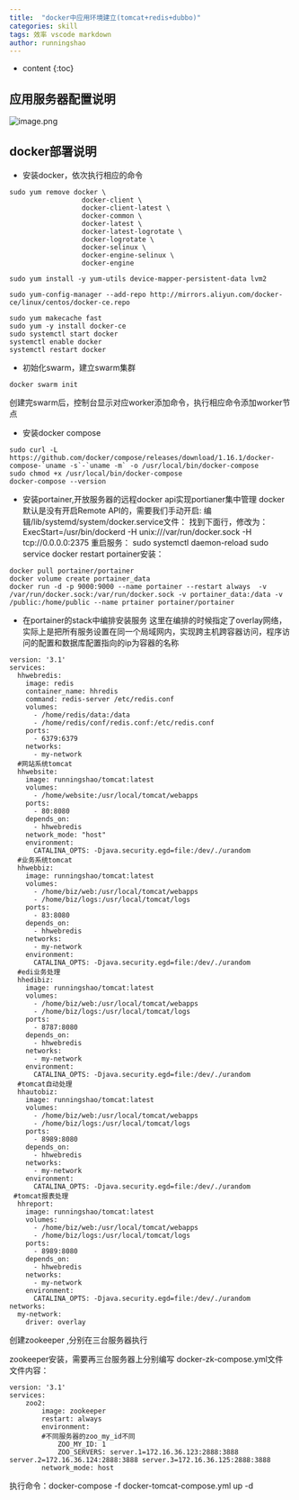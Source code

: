```yaml
---
title:  "docker中应用环境建立(tomcat+redis+dubbo)"
categories: skill
tags: 效率 vscode markdown
author: runningshao
---
```


* content
{:toc}

## 应用服务器配置说明

![image.png](https://i.loli.net/2019/11/18/TPv8f4shLyrRDot.png)

## docker部署说明
*  安装docker，依次执行相应的命令
```
sudo yum remove docker \
                  docker-client \
                  docker-client-latest \
                  docker-common \
                  docker-latest \
                  docker-latest-logrotate \
                  docker-logrotate \
                  docker-selinux \
                  docker-engine-selinux \
                  docker-engine
```
```
sudo yum install -y yum-utils device-mapper-persistent-data lvm2
```
```
sudo yum-config-manager --add-repo http://mirrors.aliyun.com/docker-ce/linux/centos/docker-ce.repo
```
```
sudo yum makecache fast
sudo yum -y install docker-ce
sudo systemctl start docker
systemctl enable docker
systemctl restart docker
```
*  初始化swarm，建立swarm集群
```
docker swarm init
```
创建完swarm后，控制台显示对应worker添加命令，执行相应命令添加worker节点
*  安装docker compose
```
sudo curl -L https://github.com/docker/compose/releases/download/1.16.1/docker-compose-`uname -s`-`uname -m` -o /usr/local/bin/docker-compose
sudo chmod +x /usr/local/bin/docker-compose
docker-compose --version
```
*  安装portainer,开放服务器的远程docker api实现portianer集中管理
docker默认是没有开启Remote API的，需要我们手动开启:
编辑/lib/systemd/system/docker.service文件：
找到下面行，修改为：
ExecStart=/usr/bin/dockerd -H unix:///var/run/docker.sock -H tcp://0.0.0.0:2375
重启服务：
sudo systemctl daemon-reload
sudo service docker restart
portainer安装：
```
docker pull portainer/portainer
docker volume create portainer_data
docker run -d -p 9000:9000 --name portainer --restart always  -v /var/run/docker.sock:/var/run/docker.sock -v portainer_data:/data -v /public:/home/public --name prtainer portainer/portainer
```
*  在portainer的stack中编排安装服务
这里在编排的时候指定了overlay网络，实际上是把所有服务设置在同一个局域网内，实现跨主机跨容器访问，程序访问的配置和数据库配置指向的ip为容器的名称

```
version: '3.1'
services:
  hhwebredis:
    image: redis
    container_name: hhredis
    command: redis-server /etc/redis.conf
    volumes:
      - /home/redis/data:/data
      - /home/redis/conf/redis.conf:/etc/redis.conf
    ports:
      - 6379:6379 
    networks:
      - my-network
  #网站系统tomcat
  hhwebsite:
    image: runningshao/tomcat:latest
    volumes:
      - /home/website:/usr/local/tomcat/webapps
    ports:
      - 80:8080 
    depends_on:
      - hhwebredis
    network_mode: "host"
    environment:
      CATALINA_OPTS: -Djava.security.egd=file:/dev/./urandom
  #业务系统tomcat    
  hhwebbiz:
    image: runningshao/tomcat:latest
    volumes:
      - /home/biz/web:/usr/local/tomcat/webapps
      - /home/biz/logs:/usr/local/tomcat/logs
    ports:
      - 83:8080 
    depends_on:
      - hhwebredis
    networks:
      - my-network
    environment:
      CATALINA_OPTS: -Djava.security.egd=file:/dev/./urandom
  #edi业务处理    
  hhedibiz:
    image: runningshao/tomcat:latest
    volumes:
      - /home/biz/web:/usr/local/tomcat/webapps
      - /home/biz/logs:/usr/local/tomcat/logs
    ports:
      - 8787:8080 
    depends_on:
      - hhwebredis
    networks:
      - my-network
    environment:
      CATALINA_OPTS: -Djava.security.egd=file:/dev/./urandom
  #tomcat自动处理    
  hhautobiz:
    image: runningshao/tomcat:latest
    volumes:
      - /home/biz/web:/usr/local/tomcat/webapps
      - /home/biz/logs:/usr/local/tomcat/logs
    ports:
      - 8989:8080 
    depends_on:
      - hhwebredis
    networks:
      - my-network
    environment:
      CATALINA_OPTS: -Djava.security.egd=file:/dev/./urandom     
 #tomcat报表处理    
  hhreport:
    image: runningshao/tomcat:latest
    volumes:
      - /home/biz/web:/usr/local/tomcat/webapps
      - /home/biz/logs:/usr/local/tomcat/logs
    ports:
      - 8989:8080 
    depends_on:
      - hhwebredis
    networks:
      - my-network
    environment:
      CATALINA_OPTS: -Djava.security.egd=file:/dev/./urandom  
networks:
  my-network:
    driver: overlay
```

创建zookeeper ,分别在三台服务器执行

zookeeper安装，需要再三台服务器上分别编写 docker-zk-compose.yml文件
文件内容：

```
version: '3.1'
services:
    zoo2:
        image: zookeeper
        restart: always
        environment:
        #不同服务器的zoo_my_id不同
            ZOO_MY_ID: 1
            ZOO_SERVERS: server.1=172.16.36.123:2888:3888 server.2=172.16.36.124:2888:3888 server.3=172.16.36.125:2888:3888
        network_mode: host
```

执行命令：docker-compose -f docker-tomcat-compose.yml up -d



